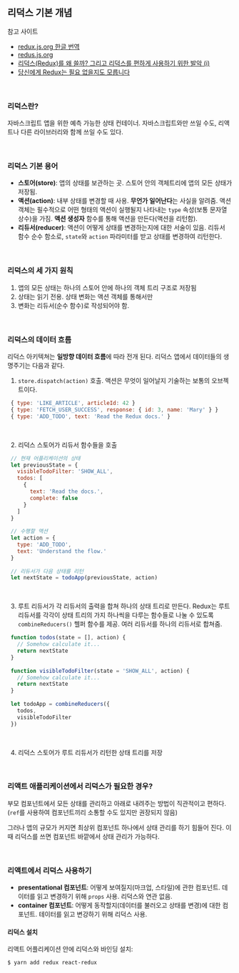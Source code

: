 ## 리덕스 기본 개념


참고 사이트

- [redux.js.org 한글 번역](https://deminoth.github.io/redux/)  
- [redus.js.org](https://redux.js.org/introduction)  
- [리덕스(Redux)를 왜 쓸까? 그리고 리덕스를 편하게 사용하기 위한 발악 (i)](https://velopert.com/3528)  
- [당신에게 Redux는 필요 없을지도 모릅니다](https://medium.com/@Dev_Bono/%EB%8B%B9%EC%8B%A0%EC%97%90%EA%B2%8C-redux%EB%8A%94-%ED%95%84%EC%9A%94-%EC%97%86%EC%9D%84%EC%A7%80%EB%8F%84-%EB%AA%A8%EB%A6%85%EB%8B%88%EB%8B%A4-b88dcd175754)

<br>

### 리덕스란?

자바스크립트 앱을 위한 예측 가능한 상태 컨테이너. 자바스크립트와만 쓰일 수도, 리액트나 다른 라이브러리와 함께 쓰일 수도 있다.

<br>

### 리덕스 기본 용어

- **스토어(store)**: 앱의 상태를 보관하는 곳. 스토어 안의 객체트리에 앱의 모든 상태가 저장됨.  
- **액션(action)**: 내부 상태를 변경할 때 사용. **무언가 일어난다**는 사실을 알려줌. 액션 객체는 필수적으로 어떤 형태의 액션이 실행될지 나타내는 `type` 속성(보통 문자열 상수)을 가짐. **액션 생성자** 함수를 통해 액션을 만든다(액션을 리턴함).  
- **리듀서(reducer)**: 액션이 어떻게 상태를 변경하는지에 대한 서술이 있음. 리듀서 함수 순수 함소로, `state`와 `action` 파라미터를 받고 상태를 변경하여 리턴한다.

<br>

### 리덕스의 세 가지 원칙

1. 앱의 모든 상태는 하나의 스토어 안에 하나의 객체 트리 구조로 저장됨
2. 상태는 읽기 전용. 상태 변화는 액션 객체를 통해서만
3. 변화는 리듀서(순수 함수)로 작성되어야 함.

<br>


### 리덕스의 데이터 흐름

리덕스 아키텍쳐는 **일방향 데이터 흐름**에 따라 전개 된다. 리덕스 앱에서 데이터들의 생명주기는 다음과 같다.

1. `store.dispatch(action)` 호출. 액션은 무엇이 일어날지 기술하는 보통의 오브젝트이다.  

``` jsx
 { type: 'LIKE_ARTICLE', articleId: 42 }
 { type: 'FETCH_USER_SUCCESS', response: { id: 3, name: 'Mary' } }
 { type: 'ADD_TODO', text: 'Read the Redux docs.' }
```

<br>

2. 리덕스 스토어가 리듀서 함수들을 호출  

``` jsx
 // 현재 어플리케이션의 상태
 let previousState = {
   visibleTodoFilter: 'SHOW_ALL',
   todos: [
     {
       text: 'Read the docs.',
       complete: false
     }
   ]
 }
 
 // 수행할 액션
 let action = {
   type: 'ADD_TODO',
   text: 'Understand the flow.'
 }
 
 // 리듀서가 다음 상태를 리턴
 let nextState = todoApp(previousState, action)
```

<br>

3. 루트 리듀서가 각 리듀서의 출력을 합쳐 하나의 상태 트리로 만든다. Redux는 루트 리듀서를 각각이 상태 트리의 가지 하나씩을 다루는 함수들로 나눌 수 있도록 `combineReducers()` 헬퍼 함수를 제공. 여러 리듀서를 하나의 리듀서로 합쳐줌.   

``` jsx
 function todos(state = [], action) {
   // Somehow calculate it...
   return nextState
 }
 
 function visibleTodoFilter(state = 'SHOW_ALL', action) {
   // Somehow calculate it...
   return nextState
 }
 
 let todoApp = combineReducers({
   todos,
   visibleTodoFilter
 })
```
 
 <br>

4. 리덕스 스토어가 루트 리듀서가 리턴한 상태 트리를 저장

<br>

### 리액트 애플리케이션에서 리덕스가 필요한 경우?

부모 컴포넌트에서 모든 상태를 관리하고 아래로 내려주는 방법이 직관적이고 편하다. (`ref`를 사용하여 컴포넌트끼리 소통할 수도 있지만 권장되지 않음)

그러나 앱의 규모가 커지면 최상위 컴포넌트 하나에서 상태 관리를 하기 힘들어 진다. 이 때 리덕스를 쓰면 컴포넌트 바깥에서 상태 관리가 가능하다.


<br>

### 리액트에서 리덕스 사용하기

- **presentational 컴포넌트**: 어떻게 보여질지(마크업, 스타일)에 관한 컴포넌트. 데이터를 읽고 변경하기 위해 `props` 사용. 리덕스와 연관 없음.  
- **container 컴포넌트**: 어떻게 동작할지(데이터를 불러오고 상태를 변경)에 대한 컴포넌트. 테이터를 읽고 변강하기 위해 리덕스 사용.

#### 리덕스 설치

리액트 어플리케이션 안에 리덕스와 바인딩 설치:

```
$ yarn add redux react-redux
```